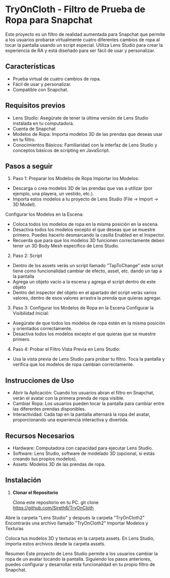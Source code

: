 # TryOnCloth - Filtro de Prueba de Ropa para Snapchat

Este proyecto es un filtro de realidad aumentada para Snapchat que permite a los usuarios probarse virtualmente cuatro diferentes cambios de ropa al tocar la pantalla usando un script especial. Utiliza Lens Studio para crear la experiencia de RA y está diseñado para ser fácil de usar y personalizar.

## Características

- Prueba virtual de cuatro cambios de ropa.
- Fácil de usar y personalizar.
- Compatible con Snapchat.

## Requisitos previos

- Lens Studio: Asegúrate de tener la última versión de Lens Studio instalada en tu computadora.
- Cuenta de Snapchat
- Modelos de Ropa: Importa modelos 3D de las prendas que deseas usar en tu filtro.
- Conocimientos Básicos: Familiaridad con la interfaz de Lens Studio y conceptos básicos de scripting en JavaScript.

## Pasos a seguir
1. Paso 1: Preparar los Modelos de Ropa
Importar los Modelos:

- Descarga o crea modelos 3D de las prendas que vas a utilizar (por ejemplo, una playera, un vestido, etc.).
- Importa estos modelos a tu proyecto de Lens Studio (File -> Import -> 3D Model).

Configurar los Modelos en la Escena:

- Coloca todos los modelos de ropa en la misma posición en la escena.
- Desactiva todos los modelos excepto el que deseas que se muestre primero. Puedes hacerlo desmarcando la casilla Enabled en el Inspector.
- Recuerda que para que los modelos 3D funcionen correctamente deben tener un 3D Body Mesh específico de Lens Studio.

2. Paso 2: Script
- Dentro de los assets verás un script llamado "TapToChange" este script tiene como funcionalidad cambiar de efecto, asset, etc. dando un tap a la pantalla
- Agrega un objeto vacío a la escena y agrega el script dentro de este objeto
- Dentro del inspector del objeto en el apartado del script verás varios valores, dentro de esos valores arrastra la prenda que quieras agregar.

3. Paso 3: Configurar los Modelos de Ropa en la Escena
Configurar la Visibilidad Inicial:
- Asegúrate de que todos los modelos de ropa estén en la misma posición y orientados correctamente.
- Desactiva todos los modelos excepto el que quieras que se muestre primero.

4. Paso 4: Probar el Filtro
Vista Previa en Lens Studio:
- Usa la vista previa de Lens Studio para probar tu filtro. Toca la pantalla y verifica que los modelos de ropa cambian correctamente.

## Instrucciones de Uso
- Abrir la Aplicación: Cuando los usuarios abran el filtro en Snapchat, verán el avatar con la primera prenda de ropa visible.
- Cambiar Ropa: Los usuarios pueden tocar la pantalla para cambiar entre las diferentes prendas disponibles.
- Interactividad: Cada tap en la pantalla alternará la ropa del avatar, proporcionando una experiencia interactiva y divertida.

## Recursos Necesarios
- Hardware: Computadora con capacidad para ejecutar Lens Studio.
- Software: Lens Studio, software de modelado 3D (opcional, si estás creando tus propios modelos).
- Assets: Modelos 3D de las prendas de ropa.


## Instalación

1. **Clonar el Repositorio**

   Clona este repositorio en tu PC.
   git clone https://github.com/Sireth6/TryOnCloth

Abre la carpeta "Lens Studio" y después la carpeta "TryOnCloth2"
Encontrarás una archivo llamado "TryOnCloth2"
Importar Modelos y Texturas

Coloca tus modelos 3D y texturas en la carpeta assets.
En Lens Studio, importa estos archivos desde la carpeta assets.

Resumen
Este proyecto de Lens Studio permite a los usuarios cambiar la ropa de un avatar tocando la pantalla. Siguiendo los pasos anteriores, puedes configurar y desarrollar esta funcionalidad en tu propio filtro de Snapchat.

